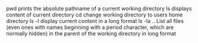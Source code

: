 pwd  prints the absolute pathname of a current working directory
ls   displays content of current directory
cd   change working directory to users home directory
ls -l  display current content in a long format
ls -la ..   List all files (even ones with names beginning with a period character, which are normally hidden) in the parent of the working directory in long format   
